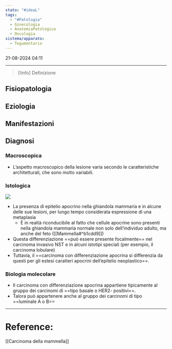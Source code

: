 ```yaml
---
stato: "#ideaL"
tags:
  - "#Patologia"
  - Ginecologia
  - AnatomiaPatologica
  - Oncologia
sistema/apparato:
  - Tegumentario
---
```

21-08-2024 04:11

--- 

>[!info] Definizione
>

## Fisiopatologia
## Eziologia

## Manifestazioni

## Diagnosi
### Macroscopica
- L’aspetto macroscopico della lesione varia secondo le caratteristiche architetturali, che sono molto variabili.
### Istologica
![](https://www.pathologyoutlines.com/imgau/breastmalignantapocrineMarotti03.jpg)
- La presenza di epitelio apocrino nella ghiandola mammaria e in alcune delle sue lesioni, per lungo tempo considerata espressione di una metaplasia
	- È in realtà riconducibile al fatto che cellule apocrine sono presenti nella ghiandola mammaria normale non solo dell’individuo adulto, ma anche del feto ([[Mammella#^b1cdd9]])
- Questa differenziazione ==può essere presente focalmente== nel carcinoma invasivo NST e in alcuni istotipi speciali (per esempio, il carcinoma lobulare) 
- Tuttavia, il ==carcinoma con differenziazione apocrina si differenzia da questi per gli estesi caratteri apocrini dell’epitelio neoplastico==.
### Biologia molecolare
- Il carcinoma con differenziazione apocrina appartiene tipicamente al gruppo dei carcinomi di ==tipo basale o HER2- positivi==. 
- Talora può appartenere anche al gruppo dei carcinomi di tipo ==luminale A o B== 




--- 
# Reference:
[[Carcinoma della mammella]]